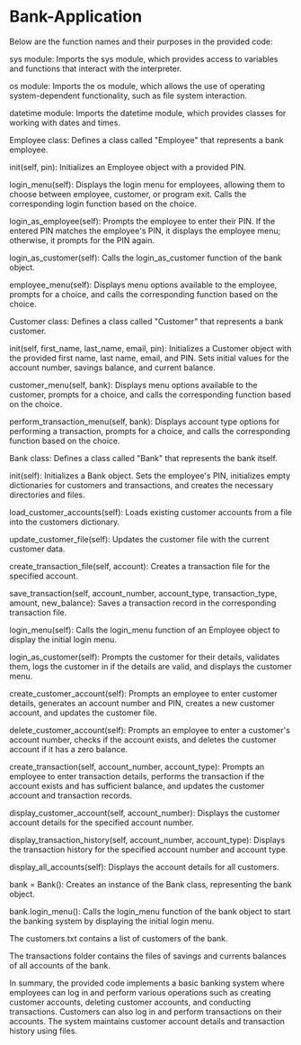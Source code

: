 # Bank-Application
Below are the function names and their purposes in the provided code:

sys module: Imports the sys module, which provides access to variables and functions that interact with the interpreter.

os module: Imports the os module, which allows the use of operating system-dependent functionality, such as file system interaction.

datetime module: Imports the datetime module, which provides classes for working with dates and times.

Employee class: Defines a class called "Employee" that represents a bank employee.

init(self, pin): Initializes an Employee object with a provided PIN.

login_menu(self): Displays the login menu for employees, allowing them to choose between employee, customer, or program exit. Calls the corresponding login function based on the choice.

login_as_employee(self): Prompts the employee to enter their PIN. If the entered PIN matches the employee's PIN, it displays the employee menu; otherwise, it prompts for the PIN again.

login_as_customer(self): Calls the login_as_customer function of the bank object.

employee_menu(self): Displays menu options available to the employee, prompts for a choice, and calls the corresponding function based on the choice.

Customer class: Defines a class called "Customer" that represents a bank customer.

init(self, first_name, last_name, email, pin): Initializes a Customer object with the provided first name, last name, email, and PIN. Sets initial values for the account number, savings balance, and current balance.

customer_menu(self, bank): Displays menu options available to the customer, prompts for a choice, and calls the corresponding function based on the choice.

perform_transaction_menu(self, bank): Displays account type options for performing a transaction, prompts for a choice, and calls the corresponding function based on the choice.

Bank class: Defines a class called "Bank" that represents the bank itself.

init(self): Initializes a Bank object. Sets the employee's PIN, initializes empty dictionaries for customers and transactions, and creates the necessary directories and files.

load_customer_accounts(self): Loads existing customer accounts from a file into the customers dictionary.

update_customer_file(self): Updates the customer file with the current customer data.

create_transaction_file(self, account): Creates a transaction file for the specified account.

save_transaction(self, account_number, account_type, transaction_type, amount, new_balance): Saves a transaction record in the corresponding transaction file.

login_menu(self): Calls the login_menu function of an Employee object to display the initial login menu.

login_as_customer(self): Prompts the customer for their details, validates them, logs the customer in if the details are valid, and displays the customer menu.

create_customer_account(self): Prompts an employee to enter customer details, generates an account number and PIN, creates a new customer account, and updates the customer file.

delete_customer_account(self): Prompts an employee to enter a customer's account number, checks if the account exists, and deletes the customer account if it has a zero balance.

create_transaction(self, account_number, account_type): Prompts an employee to enter transaction details, performs the transaction if the account exists and has sufficient balance, and updates the customer account and transaction records.

display_customer_account(self, account_number): Displays the customer account details for the specified account number.

display_transaction_history(self, account_number, account_type): Displays the transaction history for the specified account number and account type.

display_all_accounts(self): Displays the account details for all customers.

bank = Bank(): Creates an instance of the Bank class, representing the bank object.

bank.login_menu(): Calls the login_menu function of the bank object to start the banking system by displaying the initial login menu.

The customers.txt contains a list of customers of the bank.

The transactions folder contains the files of savings and currents balances of all accounts of the bank.

In summary, the provided code implements a basic banking system where employees can log in and perform various operations such as creating customer accounts, deleting customer accounts, and conducting transactions. Customers can also log in and perform transactions on their accounts. The system maintains customer account details and transaction history using files.

